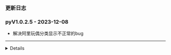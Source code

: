 ### 更新日志

### pyV1.0.2.5 - 2023-12-08
* 解决阿里玩偶分类显示不正常的bug
---



<details onclose>

### pyV1.0.2.4 - 2023-12-08
* 删除Config文件,由线上打包生成
---


### pyV1.0.2.3 - 2023-12-08
* 输出config信息,并排序
---

### pyV1.0.2.2 - 2023-12-08
* 发布新版本
---

### pyV1.0.2.1 - 2023-12-08
* 发布新版本
---

### pyV1.0.2.0 - 2023-12-08
* 兼容python代码的url
---


### pyV1.0.1.9 - 2023-12-05
* 优化网盘所有没详情的bug
* 解决阿里玩偶搜索慢的问题
---

### pyV1.0.1.8 - 2023-12-05
* 支持发布测试版本
---

### pyV1.0.1.7 - 2023-12-05
* 去除豆瓣的搜索功能
---

### pyV1.0.1.6 - 2023-12-05
* 新增获取视频流地址
* 阿里去重复,排序规则优化
* 云盘分享的分类和搜索功能
* 完成豆瓣分类
* 豆瓣禁止搜索
---

### pyV1.0.1.6 - 2023-12-05
* 去除颜文字的内容
---

### pyV1.0.1.5 - 2023-12-05
* 修复ext全是douban的bug
---


### pyV1.0.1.4 - 2023-12-05
* 发布新版本
---

### pyV1.0.1.3 - 2023-12-04
* 优化搜索功能,搜索无结果时支持阿拉伯数字转中文
* 阿里云盘加入自动清理磁盘容量的功能
* 支持猫狸云盘爬虫
* 更新ali.jpg
* 更新发布地址
* 支持每次提交自动发布config.json

### V1.0.1.2 - 2023-12-01
* 解决drive id的bug

### V1.0.1.1 - 2023-12-01
* 豆瓣首页充当父类,其余都是调用豆瓣中的方法


### V1.0.1.0 - 2023-12-01
* 完成阿里分类页面的二级菜单功能,二级菜单也是通过首次爬虫获取
* 第一次打开分类页面的时候会存在没有二级菜单
* 解决阿里分享链接失效的bug

### V1.0.0.9 - 2023-11-27
* 阿里自动排序

### V1.0.0.8 - 2023-11-27
* 本地配置玩偶哥哥json分类详情文件

### V1.0.0.7 - 2023-11-27
* 优化阿里玩偶分类详情页面

#### V1.0.0.6 - 2023-11-23
* 支持filter爬虫
* 解决部分剧情视频没有format的bug
---

#### V1.0.0.5 - 2023-11-23
* 支持豆瓣爬虫
---

#### V1.0.0.4 - 2023-11-23
* 解决带字幕的视频，无法正常获取下载链接的bug
* 解决删除失败的bug
---

#### V1.0.0.3 - 2023-11-23
* 使用Beautiful Soup 进行Html解析
* 首页信息较多,使用Beautiful Soup解析较慢
* 分享链接新增两种格式
* 玩偶哥哥支持分类查看
* 支持多种清晰度查看
---

#### V1.0.0.2 - 2023-11-23
* 转存文件记录保存在本地
* 每次初始化的时候都先清空转存记录
---


#### V1.0.0.1 - 2023-11-23
* 支持重连
* 定义日志输出
* 自动保存到资源盘中
* 如果已转存,无需在保存,直接返回下载链接地址
---

#### V1.0.0.0 - 2023-11-17
* 使用lxml加快爬虫速度
* 解决玩偶图片加载不正常的bug
---

</details>

